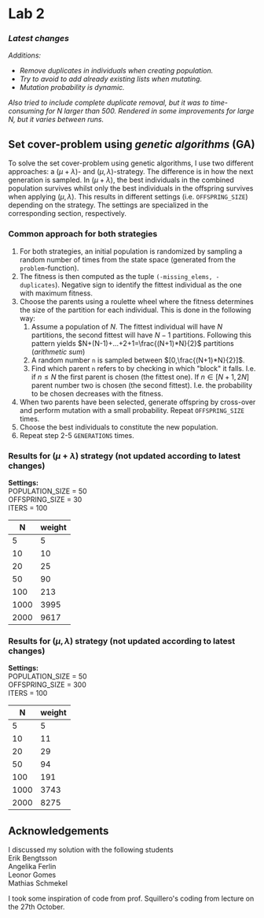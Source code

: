 # Lab 2

### *Latest changes*
*Additions:* 
* *Remove duplicates in individuals when creating population.*
* *Try to avoid to add already existing lists when mutating.*
* *Mutation probability is dynamic.*

*Also tried to include complete duplicate removal, but it was to time-consuming for N larger than 500.*
*Rendered in some improvements for large N, but it varies between runs.*

## Set cover-problem using *genetic algorithms* (GA)

To solve the set cover-problem using genetic algorithms, I use two different approaches:
a $(\mu+\lambda)$- and $(\mu,\lambda)$-strategy.
The difference is in how the next generation is sampled.
In $(\mu+\lambda)$, the best individuals in the combined population survives whilst only the best individuals in the offspring survives when applying $(\mu,\lambda)$.
This results in different settings (i.e. `OFFSPRING_SIZE`) depending on the strategy.
The settings are specialized in the corresponding section, respectively.

### Common approach for both strategies
1. For both strategies, an initial population is randomized by sampling a random number of times from the state space (generated from the `problem`-function).
2. The fitness is then computed as the tuple `(-missing_elems, -duplicates`). Negative sign to identify the fittest individual as the one with maximum fitness.
3. Choose the parents using a roulette wheel where the fitness determines the size of the partition for each individual. This is done in the following way:
   1. Assume a population of $N$. The fittest individual will have $N$ partitions, the second fittest will have $N-1$ partitions. Following this pattern yields $N+(N-1)+...+2+1=\frac{(N+1)*N}{2}$ partitions (*arithmetic sum*)
   2. A random number `n` is sampled between $[0,\frac{(N+1)*N}{2}]$.
   3. Find which parent `n` refers to by checking in which "block" it falls. I.e. if $n \leq N$ the first parent is chosen (the fittest one). If $n \in [N+1,2N]$ parent number two is chosen (the second fittest). I.e. the probability to be chosen decreases with the fitness.
4. When two parents have been selected, generate offspring by cross-over and perform mutation with a small probability. Repeat `OFFSPRING_SIZE` times.
5. Choose the best individuals to constitute the new population.
6. Repeat step 2-5 `GENERATIONS` times.

### Results for $(\mu + \lambda)$ strategy (not updated according to latest changes)
**Settings:**  
POPULATION_SIZE = 50  
OFFSPRING_SIZE = 30  
ITERS = 100

| N    | weight |                                                                                                  
|------|--------|
| 5    | 5      |
| 10   | 10     |
| 20   | 25     | 
| 50   | 90     |  
| 100  | 213    |  
| 1000 | 3995   |
| 2000 | 9617   |  

### Results for $(\mu , \lambda)$ strategy (not updated according to latest changes)

**Settings:**  
POPULATION_SIZE = 50  
OFFSPRING_SIZE = 300  
ITERS = 100

| N    | weight |                                                                                                  
|------|--------|
| 5    | 5      |
| 10   | 11     |
| 20   | 29     | 
| 50   | 94     |  
| 100  | 191    |  
| 1000 | 3743   |
| 2000 | 8275   |  



## Acknowledgements
I discussed my solution with the following students  
Erik Bengtsson  
Angelika Ferlin  
Leonor Gomes  
Mathias Schmekel  

I took some inspiration of code from prof. Squillero's coding from lecture on the 27th October. 

